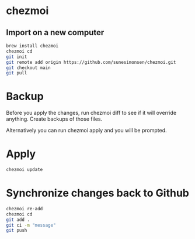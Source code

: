 # chezmoi

## Import on a new computer

```sh
brew install chezmoi
chezmoi cd
git init
git remote add origin https://github.com/sunesimonsen/chezmoi.git
git checkout main 
git pull
```

# Backup

Before you apply the changes, run chezmoi diff to see if it will override anything. Create backups of those files.

Alternatively you can run chezmoi apply and you will be prompted.

# Apply

```sh
chezmoi update
```

# Synchronize changes back to Github

```sh
chezmoi re-add
chezmoi cd
git add .
git ci -m "message"
git push
```

